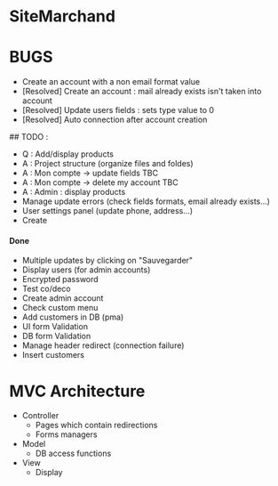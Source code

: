 # SiteMarchand

# BUGS
* Create an account with a non email format value
* [Resolved] Create an account : mail already exists isn't taken into account
* [Resolved] Update users fields : sets type value to 0 
* [Resolved] Auto connection after account creation


## TODO :
* Q : Add/display products
* A : Project structure (organize files and foldes)
* A : Mon compte -> update fields TBC
* A : Mon compte -> delete my account TBC
* A : Admin : display products
* Manage update errors (check fields formats, email already exists...)
* User settings panel (update phone, address...)
* Create 


#### Done
* Multiple updates by clicking on "Sauvegarder"
* Display users (for admin accounts)
* Encrypted password
* Test co/deco
* Create admin account
* Check custom menu
* Add customers in DB (pma)
* UI form Validation
* DB form Validation
* Manage header redirect (connection failure) 
* Insert customers

# MVC Architecture
* Controller
	* Pages which contain redirections 
	* Forms managers
* Model
	* DB access functions
* View 
	* Display